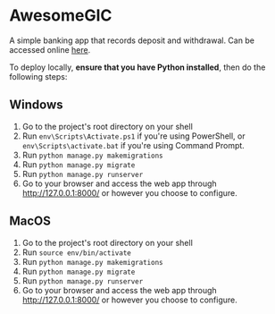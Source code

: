 ﻿# AwesomeGIC

A simple banking app that records deposit and withdrawal. Can be accessed online [here](https://awesomegic.up.railway.app/).

To deploy locally, **ensure that you have Python installed**, then do the following steps:

## Windows

1. Go to the project's root directory on your shell
2. Run `env\Scripts\Activate.ps1` if you're using PowerShell, or `env\Scripts\activate.bat` if you're using Command Prompt.
3. Run `python manage.py makemigrations`
4. Run `python manage.py migrate`
5. Run `python manage.py runserver`
6. Go to your browser and access the web app through http://127.0.0.1:8000/ or however you choose to configure.

## MacOS

1. Go to the project's root directory on your shell
2. Run `source env/bin/activate`
3. Run `python manage.py makemigrations`
4. Run `python manage.py migrate`
5. Run `python manage.py runserver`
6. Go to your browser and access the web app through http://127.0.0.1:8000/ or however you choose to configure.
